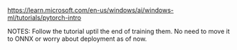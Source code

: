 https://learn.microsoft.com/en-us/windows/ai/windows-ml/tutorials/pytorch-intro

NOTES: Follow the tutorial uptil the end of training them. No need to move it to ONNX or worry about deployment as of now. 
